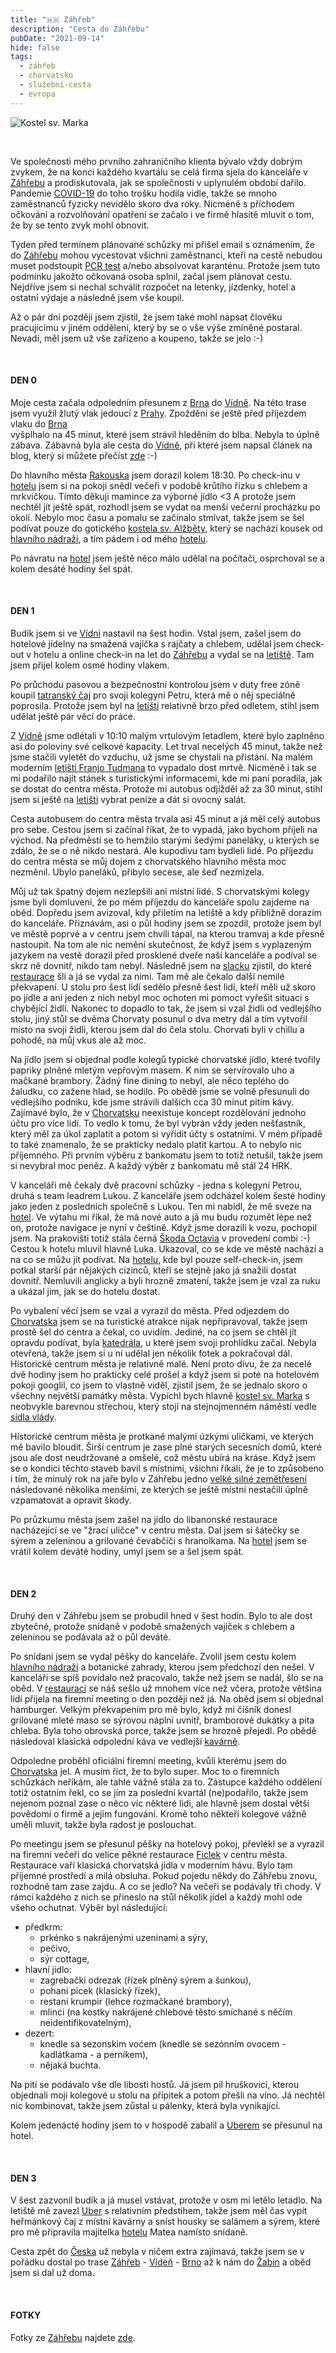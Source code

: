 ```yaml
---
title: "🇭🇷 Záhřeb"
description: "Cesta do Záhřebu"
pubDate: "2021-09-14"
hide: false
tags:
  - záhřeb
  - chorvatsko
  - služební-cesta
  - evropa
---
```



![Kostel sv. Marka](images/2021_Zahreb_image.jpeg)

&nbsp;

Ve společnosti mého prvního zahraničního klienta bývalo vždy dobrým zvykem, že
na konci každého kvartálu se celá firma sjela do kanceláře v
[Záhřebu](https://cs.wikipedia.org/wiki/Z%C3%A1h%C5%99eb) a prodiskutovala, jak
se společnosti v uplynulém období dařilo. Pandemie
[COVID-19](https://cs.wikipedia.org/wiki/Covid-19) do toho trošku hodila
vidle, takže se mnoho zaměstnanců fyzicky nevidělo skoro dva roky. Nicméně
s příchodem očkování a rozvolňování opatření se začalo i ve firmě
hlasitě mluvit o tom, že by se tento zvyk mohl obnovit.

Týden před termínem plánované schůzky mi přišel email s oznámením, že do
[Záhřebu](https://cs.wikipedia.org/wiki/Z%C3%A1h%C5%99eb) mohou vycestovat všichni
zaměstnanci, kteří na cestě nebudou muset podstoupit
[PCR test](https://cs.wikipedia.org/wiki/Polymer%C3%A1zov%C3%A1_%C5%99et%C4%9Bzov%C3%A1_reakce)
a/nebo absolvovat karanténu. Protože jsem tuto podmínku jakožto očkovaná osoba
splnil, začal jsem plánovat cestu. Nejdříve jsem si nechal schválit rozpočet
na letenky, jízdenky, hotel a ostatní výdaje a následně jsem vše koupil.

Až o pár dní později jsem zjistil, že jsem také mohl napsat člověku pracujícímu
v jiném oddělení, který by se o vše výše zmíněné postaral. Nevadí, měl jsem už
vše zařízeno a koupeno, takže se jelo :-)

&nbsp;

#### DEN 0

Moje cesta začala odpoledním přesunem z [Brna](https://cs.wikipedia.org/wiki/Brno)
do [Vídně](https://cs.wikipedia.org/wiki/V%C3%ADde%C5%88). Na této trase jsem využil
žlutý vlak jedoucí z [Prahy](https://cs.wikipedia.org/wiki/Praha). Zpoždění se
ještě před příjezdem vlaku do [Brna](https://cs.wikipedia.org/wiki/Brno)  
vyšplhalo na 45 minut, které jsem strávil hleděním do blba. Nebyla to úplně zábava.
Zábavná byla ale cesta do [Vídně](https://cs.wikipedia.org/wiki/V%C3%ADde%C5%88),
při které jsem napsal článek na blog, který si můžete přečíst [zde](traveling_2021_Viden.html) :-)

Do hlavního města [Rakouska](https://cs.wikipedia.org/wiki/Rakousko) jsem dorazil
kolem 18:30. Po check-inu v [hotelu](https://www.booking.com/hotel/at/congresswien.cs.html)
jsem si na pokoji snědl večeři v podobě krůtího řízku s chlebem a mrkvičkou.
Tímto děkuji mamince za výborné jídlo <3 A protože jsem nechtěl jít ještě spát,
rozhodl jsem se vydat na menší večerní procházku po okolí. Nebylo moc času a
pomalu se začínalo stmívat, takže jsem se šel podívat pouze do gotického
[kostela sv. Alžběty](https://www.erzdioezese-wien.at/pages/index_pfarren_basic.siteswift),
který se nachází kousek od [hlavního nádraží](https://cs.wikipedia.org/wiki/Wien_Hauptbahnhof),
a tím pádem i od mého [hotelu](https://www.booking.com/hotel/at/congresswien.cs.html).

Po návratu na [hotel](https://www.booking.com/hotel/at/congresswien.cs.html) jsem
ještě něco málo udělal na počítači, osprchoval se a kolem desáté hodiny šel spát.

&nbsp;

#### DEN 1

Budík jsem si ve [Vídni](https://cs.wikipedia.org/wiki/V%C3%ADde%C5%88) nastavil na šest hodin.
Vstal jsem, zašel jsem do hotelové jídelny na smažená vajíčka s rajčaty a chlebem,
udělal jsem check-out v hotelu a online check-in na let do
[Záhřebu](https://cs.wikipedia.org/wiki/Z%C3%A1h%C5%99eb) a vydal se na
[letiště](https://cs.wikipedia.org/wiki/Leti%C5%A1t%C4%9B_V%C3%ADde%C5%88).
Tam jsem přijel kolem osmé hodiny vlakem.

Po průchodu pasovou a bezpečnostní kontrolou jsem v duty free zóně koupil
[tatranský čaj](https://www.alkohol.cz/produkty/tatratea-52-8259/) pro svoji
kolegyni Petru, která mě o něj speciálně poprosila. Protože
jsem byl na [letišti](https://cs.wikipedia.org/wiki/Leti%C5%A1t%C4%9B_V%C3%ADde%C5%88)
relativně brzo před odletem, stihl jsem udělat ještě pár věcí do práce.

Z [Vídně](https://cs.wikipedia.org/wiki/V%C3%ADde%C5%88) jsme odlétali v 10:10
malým vrtulovým letadlem, které bylo zaplněno asi
do poloviny své celkové kapacity. Let trval necelých 45 minut, takže než jsme
stačili vyletět do vzduchu, už jsme se chystali na přistání. Na malém moderním
[letišti Franjo Tudmana](https://cs.wikipedia.org/wiki/Leti%C5%A1t%C4%9B_Franjo_Tu%C4%91mana)
to vypadalo dost mrtvě. Nicméně i tak se mi podařilo najít stánek s turistickými
informacemi, kde mi paní poradila, jak se dostat do centra města. Protože mi autobus
odjížděl až za 30 minut, stihl jsem si ještě na
[letišti](https://cs.wikipedia.org/wiki/Leti%C5%A1t%C4%9B_Franjo_Tu%C4%91mana)
vybrat peníze a dát si ovocný salát.

Cesta autobusem do centra města trvala asi 45 minut a já měl celý autobus pro
sebe. Cestou jsem si začínal říkat, že to vypadá, jako bychom přijeli na východ.
Na předměstí se to hemžilo starými šedými paneláky, u kterých se zdálo, že se o ně
nikdo nestará. Ale kupodivu tam bydleli lidé. Po příjezdu do centra města se můj
dojem z chorvatského hlavního města moc nezměnil. Ubylo paneláků, přibylo secese,
ale šeď nezmizela.

Můj už tak špatný dojem nezlepšili ani místní lidé. S chorvatskými kolegy jsme
byli domluveni, že po mém příjezdu do kanceláře spolu zajdeme na oběd. Dopředu
jsem avizoval, kdy přiletím na letiště a kdy přibližně dorazím do kanceláře.
Přiznávám, asi o půl hodiny jsem se zpozdil, protože jsem byl ve městě poprvé
a v centru jsem chvíli tápal, na kterou tramvaj a kde přesně nastoupit. Na tom
ale nic nemění skutečnost, že když jsem s vyplazeným jazykem na vestě dorazil před prosklené
dveře naší kanceláře a podíval se skrz ně dovnitř, nikdo tam nebyl. Následně jsem
na [slacku](https://cs.wikipedia.org/wiki/Slack_(software)) zjistil,
do které [restaurace](https://platz.hr/) šli a já se vydal za nimi.
Tam mě ale čekalo další nemilé překvapení. U stolu pro šest lidí sedělo přesně šest lidí,
kteří měli už skoro po jídle a ani jeden z nich nebyl moc ochoten mi pomoct
vyřešit situaci s chybějící židlí. Nakonec to dopadlo to tak, že jsem si
vzal židli od vedlejšího stolu, jiný stůl se dvěma Chorvaty posunul o dva metry
dál a tím vytvořil místo na svoji židli, kterou jsem dal do čela stolu.
Chorvati byli v chillu a pohodě, na můj vkus ale až moc.

Na jídlo jsem si objednal podle kolegů typické chorvatské jídlo, které tvořily
papriky plněné mletým vepřovým masem. K nim se servírovalo uho a mačkané brambory.
Žádný fine dining to nebyl, ale něco teplého do žaludku, co zažene hlad, se hodilo.
Po obědě jsme se volně přesunuli do vedlejšího podniku, kde jsme strávili dalších
cca 30 minut pitím kávy. Zajímavé bylo, že
v [Chorvatsku](https://cs.wikipedia.org/wiki/Chorvatsko) neexistuje
koncept rozdělování jednoho účtu pro více lidí. To vedlo k tomu, že byl vybrán
vždy jeden nešťastník, který měl za úkol zaplatit a potom si vyřídit účty
s ostatními. V mém případě to také znamenalo, že se prakticky nedalo platit kartou.
A to nebylo nic příjemného. Při prvním výběru z bankomatu jsem to totiž netušil,
takže jsem si nevybral moc peněz. A každý výběr z bankomatu mě stál 24 HRK.

V kanceláři mě čekaly dvě pracovní schůzky - jedna s kolegyní Petrou, druhá s team
leadrem Lukou. Z kanceláře jsem odcházel kolem šesté hodiny jako jeden z posledních
společně s Lukou. Ten mi nabídl, že mě sveze
na [hotel](https://www.booking.com/hotel/hr/b-amp-b-schlosser-amp-concept.cs.html).
Ve výtahu mi říkal, že má nové auto a já mu budu rozumět lépe než on, protože navigace je nyní
v češtině. Když jsme dorazili k vozu, pochopil jsem. Na prakovišti totiž stála
černá [Škoda Octavia](https://cs.wikipedia.org/wiki/%C5%A0koda_Octavia) v provedení
combi :-) Cestou k hotelu mluvil hlavně Luka. Ukazoval, co se kde ve městě nachází
a na co se můžu jít podívat. Na [hotelu](https://www.booking.com/hotel/hr/b-amp-b-schlosser-amp-concept.cs.html),
kde byl pouze self-check-in, jsem potkal starší pár nějakých cizinců, kteří se
stejně jako já snažili dostat dovnitř. Nemluvili anglicky a byli hrozně zmatení,
takže jsem je vzal za ruku a ukázal jim, jak se do hotelu dostat.

Po vybalení věcí jsem se vzal a vyrazil do města. Před odjezdem do
[Chorvatska](https://cs.wikipedia.org/wiki/Chorvatsko) jsem se
na turistické atrakce nijak nepřipravoval, takže jsem prostě šel
do centra a čekal, co uvidím. Jediné, na co jsem se chtěl jít opravdu podívat, byla
[katedrála](https://cs.wikipedia.org/wiki/Katedr%C3%A1la_Nanebevzet%C3%AD_Panny_Marie,_svat%C3%A9ho_%C5%A0t%C4%9Bp%C3%A1na_a_svat%C3%A9ho_Ladislava),
u které jsem svoji prohlídku začal. Nebyla otevřená, takže jsem si u ní udělal jen
několik fotek a pokračoval dál. Historické centrum města je relativně malé.
Není proto divu, že za necelé dvě hodiny jsem ho prakticky
celé prošel a když jsem si poté na hotelovém pokoji googlil, co jsem to vlastně
viděl, zjistil jsem, že se jednalo skoro o všechny největší památky města. Vypíchl bych
hlavně [kostel sv. Marka](https://en.wikipedia.org/wiki/St._Mark's_Church,_Zagreb)
s neobvykle barevnou střechou, který stojí na stejnojmenném náměstí vedle
[sídla vlády](https://cs.wikipedia.org/wiki/B%C3%A1nsk%C3%BD_dv%C5%AFr).

Historické centrum města je protkané malými úzkými uličkami, ve kterých mě bavilo
bloudit. Širší centrum je zase plné starých secesních domů, které jsou ale dost
neudržované a omšelé, což městu ubírá na kráse. Když jsem se o kondici těchto staveb
bavil s místními, všichni říkali, že je to způsobeno i tím, že minulý rok
na jaře bylo v Záhřebu jedno
[velké silné zemětřesení](https://zpravy.aktualne.cz/zahranici/zahreb-chorvatsko-nejsilnejsi-zemetreseni-za-140-let/r~31147d3e6cec11eaa6f6ac1f6b220ee8/)
následované několika menšími, ze kterých se ještě místní nestačili
úplně vzpamatovat a opravit škody.

Po průzkumu města jsem zašel na jídlo do libanonské restaurace nacházející se
ve "žrací uličce" v centru města. Dal jsem si šátečky se sýrem a zeleninou a
grilované čevabčiči s hranolkama.
Na [hotel](https://www.booking.com/hotel/hr/b-amp-b-schlosser-amp-concept.cs.html)
jsem se vrátil kolem deváté hodiny, umyl jsem se a šel jsem spát.

&nbsp;

#### DEN 2

Druhý den v Záhřebu jsem se probudil hned v šest hodin. Bylo to ale dost zbytečné,
protože snídaně v podobě smažených vajíček s chlebem a zeleninou se podávala až
o půl deváté.

Po snídani jsem se vydal pěšky do kanceláře. Zvolil jsem cestu kolem
[hlavního nádraží](https://cs.wikipedia.org/wiki/Zagreb_Glavni_kolodvor)
a botanické zahrady, kterou jsem předchozí den nešel. V kanceláři se
spíš povídalo než pracovalo, takže než jsem se nadál, šlo se na oběd.
V [restauraci](https://www.maredogrill.com/) se náš sešlo už mnohem více
než včera, protože většina lidí přijela na firemní
meeting o den později než já. Na oběd jsem si objednal hamburger. Velkým překvapením
pro mě bylo, když mi číšník donesl grilované mleté maso se sýrovou náplní
uvnitř, bramborové dukátky a pita chleba. Byla toho obrovská porce, takže jsem se
hrozně přejedl. Po obědě následoval klasická odpolední káva ve vedlejší
[kavárně](https://caffe-bar-face2face.business.site/).

Odpoledne proběhl oficiální firemní meeting, kvůli kterému jsem
do [Chorvatska](https://cs.wikipedia.org/wiki/Chorvatsko) jel.
A musím říct, že to bylo super. Moc to o firemních schůzkách neříkám, ale tahle
vážně stála za to. Zástupce každého oddělení totiž ostatním řekl, co se jim za
poslední kvartál (ne)podařilo, takže jsem nejenom poznal zase o něco víc některé
lidi, ale hlavně jsem dostal větší povědomí o firmě a jejím fungování. Kromě toho
někteří kolegové vážně uměli mluvit, takže byla radost je poslouchat.

Po meetingu jsem se přesunul pěšky na hotelový pokoj, převlékl se a vyrazil na firemní
večeři do velice pěkné restaurace [Ficlek](https://www.facebook.com/GostionicaFiclek)
v centru města. Restaurace vaří klasická chorvatská jídla v moderním hávu. Bylo
tam příjemné prostředí a milá obsluha. Pokud pojedu někdy do Záhřebu znovu, rozhodně
tam zase zajdu. A co se jedlo? Na večeři se podávaly tři chody. V rámci každého
z nich se přineslo na stůl několik jídel a každý mohl ode všeho ochutnat. Výběr
byl následující:

- předkrm:
  - prkénko s nakrájenými uzeninami a sýry,
  - pečivo,
  - sýr cottage,
- hlavní jídlo:
  - zagrebački odrezak (řízek plněný sýrem a šunkou),
  - pohani picek (klasický řízek),
  - restani krumpir (lehce rozmačkané brambory),
  - mlinci (na kostky nakrájené chlebové těsto smíchané s něčím neidentifikovatelným),
- dezert:
  - knedle sa sezonskim voćem (knedle se sezónním ovocem - kadlátkama - a perníkem),
  - nějaká buchta.

Na pití se podávalo vše dle libosti hostů. Já jsem pil hruškovici, kterou objednali
moji kolegové u stolu na přípitek a potom přešli na víno. Já nechtěl nic kombinovat,
takže jsem zůstal u pálenky, která byla vynikající.

Kolem jedenácté hodiny jsem to v hospodě zabalil
a [Uberem](https://cs.wikipedia.org/wiki/Uber) se přesunul na hotel.

&nbsp;

#### DEN 3

V šest zazvonil budík a já musel vstávat, protože v osm mi letělo letadlo.
Na letiště mě zavezl [Uber](https://cs.wikipedia.org/wiki/Uber) s relativním
předstihem, takže jsem měl čas vypít heřmánkový čaj z místní kavárny a sníst
housky se salámem a sýrem, které pro mě připravila majitelka
[hotelu](https://www.booking.com/hotel/hr/b-amp-b-schlosser-amp-concept.cs.html)
Matea namísto snídaně.

Cesta zpět do [Česka](https://cs.wikipedia.org/wiki/%C4%8Cesko) už nebyla
v ničem extra zajímavá, takže jsem se v pořádku dostal
po trase [Záhřeb](https://cs.wikipedia.org/wiki/Z%C3%A1h%C5%99eb) -
[Vídeň](https://cs.wikipedia.org/wiki/V%C3%ADde%C5%88) -
[Brno](https://cs.wikipedia.org/wiki/Brno) až k nám do
[Žabin](https://cs.wikipedia.org/wiki/Brno-%C5%BDabov%C5%99esky)
a oběd jsem si dal už doma.

&nbsp;

#### FOTKY

Fotky ze [Záhřebu](https://cs.wikipedia.org/wiki/Z%C3%A1h%C5%99eb) najdete
[zde](https://photos.app.goo.gl/QgkgtgD2jUasN5a68).

